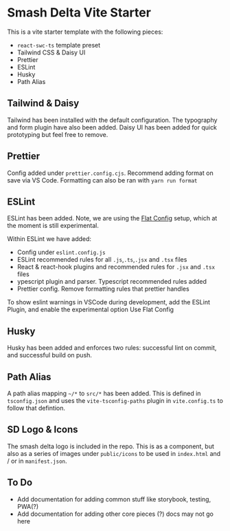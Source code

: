 # Smash Delta Vite Starter

This is a vite starter template with the following pieces:

- `react-swc-ts` template preset
- Tailwind CSS & Daisy UI
- Prettier
- ESLint
- Husky
- Path Alias

## Tailwind & Daisy

Tailwind has been installed with the default configuration. The typography and form plugin have also been added. Daisy UI has been added for quick prototyping but feel free to remove.

## Prettier

Config added under `prettier.config.cjs`. Recommend adding format on save via VS Code. Formatting can also be ran with `yarn run format`

## ESLint

ESLint has been added. Note, we are using the [Flat Config](https://eslint.org/docs/latest/use/configure/configuration-files-new#configuring-language-options) setup, which at the moment is still experimental.

Within ESLint we have added:

- Config under `eslint.config.js`
- ESLint recommended rules for all `.js`,`.ts`,`.jsx` and `.tsx` files
- React & react-hook plugins and recommended rules for `.jsx` and `.tsx` files
- ypescript plugin and parser. Typescript recommended rules added
- Prettier config. Remove formatting rules that prettier handles

To show eslint warnings in VSCode during development, add the ESLint Plugin, and enable the experimental option Use Flat Config

## Husky

Husky has been added and enforces two rules: successful lint on commit, and successful build on push.

## Path Alias

A path alias mapping `~/*` to `src/*` has been added. This is defined in `tsconfig.json` and uses the `vite-tsconfig-paths` plugin in `vite.config.ts` to follow that defintion.

## SD Logo & Icons

The smash delta logo is included in the repo. This is as a component, but also as a series of images under `public/icons` to be used in `index.html` and / or in `manifest.json`.

## To Do

- Add documentation for adding common stuff like storybook, testing, PWA(?)
- Add documentation for adding other core pieces (?) docs may not go here
